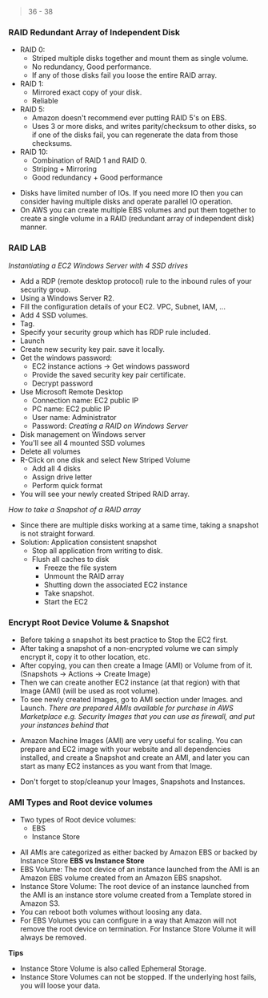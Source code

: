 > 36 - 38

### RAID Redundant Array of Independent Disk ###
- RAID 0:
    - Striped multiple disks together and mount them as single volume.
    - No redundancy, Good performance.
    - If any of those disks fail you loose the entire RAID array.
- RAID 1:
    - Mirrored exact copy of your disk.
    - Reliable
- RAID 5:
    - Amazon doesn't recommend ever putting RAID 5's on EBS.
    - Uses 3 or more disks, and writes parity/checksum to other disks, so if one of the disks fail, you can regenerate the data from those checksums.
- RAID 10:
    - Combination of RAID 1 and RAID 0.
    - Striping + Mirroring
    - Good redundancy + Good performance

* Disks have limited number of IOs. If you need more IO then you can consider having multiple disks and operate parallel IO operation.
* On AWS you can create multiple EBS volumes and put them together to create a single volume in a RAID (redundant array of independent disk) manner.


### RAID LAB ###
*Instantiating a EC2 Windows Server with 4 SSD drives*
- Add a RDP (remote desktop protocol) rule to the inbound rules of your security group.
- Using a Windows Server R2.
- Fill the configuration details of your EC2. VPC, Subnet, IAM, ...
- Add 4 SSD volumes.
- Tag.
- Specify your security group which has RDP rule included.
- Launch
- Create new security key pair. save it locally.
- Get the windows password:
    - EC2 instance actions -> Get windows password
    - Provide the saved security key pair certificate.
    - Decrypt password
- Use Microsoft Remote Desktop
    - Connection name: EC2 public IP
    - PC name: EC2 public IP
    - User name: Administrator
    - Password: <Decrypted password>
*Creating a RAID on Windows Server*
- Disk management on Windows server
- You'll see all 4 mounted SSD volumes
- Delete all volumes
- R-Click on one disk and select New Striped Volume
    - Add all 4 disks
    - Assign drive letter
    - Perform quick format
- You will see your newly created Striped RAID array.

*How to take a Snapshot of a RAID array*
- Since there are multiple disks working at a same time, taking a snapshot is not straight forward.
- Solution: Application consistent snapshot
    - Stop all application from writing to disk.
    - Flush all caches to disk
        - Freeze the file system
        - Unmount the RAID array
        - Shutting down the associated EC2 instance
        - Take snapshot.
        - Start the EC2


### Encrypt Root Device Volume & Snapshot ###
- Before taking a snapshot its best practice to Stop the EC2 first.
- After taking a snapshot of a non-encrypted volume we can simply encrypt it, copy it to other location, etc.
- After copying, you can then create a Image (AMI) or Volume from of it. (Snapshots -> Actions -> Create Image)
- Then we can create another EC2 instance (at that region) with that Image (AMI) (will be used as root volume).
- To see newly created Images, go to AMI section under Images. and Launch.
*There are prepared AMIs available for purchase in AWS Marketplace*
*e.g. Security Images that you can use as firewall, and put your instances behind that*

* Amazon Machine Images (AMI) are very useful for scaling. You can prepare and EC2 image with your website and all dependencies installed, and create a Snapshot and create an AMI, and later you can start as many EC2 instances as you want from that Image.

* Don't forget to stop/cleanup your Images, Snapshots and Instances.


###  AMI Types and Root device volumes ###
* Two types of Root device volumes:
    * EBS
    * Instance Store

- All AMIs are categorized as either backed by Amazon EBS or backed by Instance Store
**EBS vs Instance Store**
- EBS Volume: The root device of an instance launched from the AMI is an Amazon EBS volume created from an Amazon EBS snapshot.
- Instance Store Volume: The root device of an instance launched from the AMI is an instance store volume created from a Template stored in Amazon S3.
- You can reboot both volumes without loosing any data.
- For EBS Volumes you can configure in a way that Amazon will not remove the root device on termination. For Instance Store Volume it will always be removed.

**Tips**
- Instance Store Volume is also called Ephemeral Storage.
- Instance Store Volumes can not be stopped. If the underlying host fails, you will loose your data.
